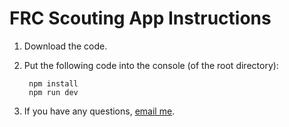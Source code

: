 # FRC Scouting App Instructions

1. Download the code.
2. Put the following code into the console (of the root directory):

        npm install
        npm run dev
3. If you have any questions, [email me](mailto:juliandans.com@gmail.com).
